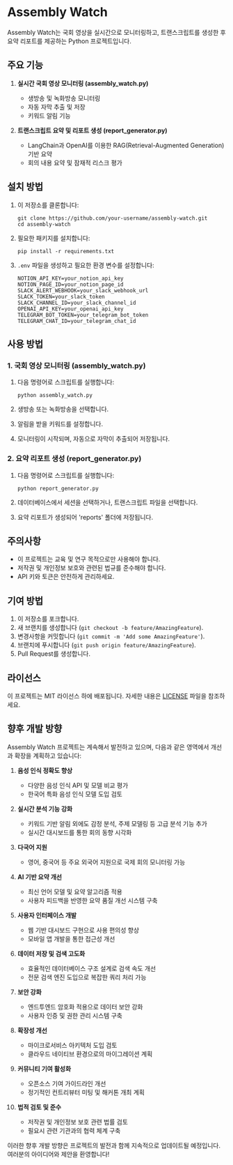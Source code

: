 # Assembly Watch

Assembly Watch는 국회 영상을 실시간으로 모니터링하고, 트랜스크립트를 생성한 후 요약 리포트를 제공하는 Python 프로젝트입니다.

## 주요 기능

1. **실시간 국회 영상 모니터링 (assembly_watch.py)**

   - 생방송 및 녹화방송 모니터링
   - 자동 자막 추출 및 저장
   - 키워드 알림 기능

2. **트랜스크립트 요약 및 리포트 생성 (report_generator.py)**
   - LangChain과 OpenAI를 이용한 RAG(Retrieval-Augmented Generation) 기반 요약
   - 회의 내용 요약 및 잠재적 리스크 평가

## 설치 방법

1. 이 저장소를 클론합니다:

   ```
   git clone https://github.com/your-username/assembly-watch.git
   cd assembly-watch
   ```

2. 필요한 패키지를 설치합니다:

   ```
   pip install -r requirements.txt
   ```

3. `.env` 파일을 생성하고 필요한 환경 변수를 설정합니다:
   ```
   NOTION_API_KEY=your_notion_api_key
   NOTION_PAGE_ID=your_notion_page_id
   SLACK_ALERT_WEBHOOK=your_slack_webhook_url
   SLACK_TOKEN=your_slack_token
   SLACK_CHANNEL_ID=your_slack_channel_id
   OPENAI_API_KEY=your_openai_api_key
   TELEGRAM_BOT_TOKEN=your_telegram_bot_token
   TELEGRAM_CHAT_ID=your_telegram_chat_id
   ```

## 사용 방법

### 1. 국회 영상 모니터링 (assembly_watch.py)

1. 다음 명령어로 스크립트를 실행합니다:

   ```
   python assembly_watch.py
   ```

2. 생방송 또는 녹화방송을 선택합니다.

3. 알림을 받을 키워드를 설정합니다.

4. 모니터링이 시작되며, 자동으로 자막이 추출되어 저장됩니다.

### 2. 요약 리포트 생성 (report_generator.py)

1. 다음 명령어로 스크립트를 실행합니다:

   ```
   python report_generator.py
   ```

2. 데이터베이스에서 세션을 선택하거나, 트랜스크립트 파일을 선택합니다.

3. 요약 리포트가 생성되어 'reports' 폴더에 저장됩니다.

## 주의사항

- 이 프로젝트는 교육 및 연구 목적으로만 사용해야 합니다.
- 저작권 및 개인정보 보호와 관련된 법규를 준수해야 합니다.
- API 키와 토큰은 안전하게 관리하세요.

## 기여 방법

1. 이 저장소를 포크합니다.
2. 새 브랜치를 생성합니다 (`git checkout -b feature/AmazingFeature`).
3. 변경사항을 커밋합니다 (`git commit -m 'Add some AmazingFeature'`).
4. 브랜치에 푸시합니다 (`git push origin feature/AmazingFeature`).
5. Pull Request를 생성합니다.

## 라이선스

이 프로젝트는 MIT 라이선스 하에 배포됩니다. 자세한 내용은 [LICENSE](LICENSE.md) 파일을 참조하세요.

## 향후 개발 방향

Assembly Watch 프로젝트는 계속해서 발전하고 있으며, 다음과 같은 영역에서 개선과 확장을 계획하고 있습니다:

1. **음성 인식 정확도 향상**

   - 다양한 음성 인식 API 및 모델 비교 평가
   - 한국어 특화 음성 인식 모델 도입 검토

2. **실시간 분석 기능 강화**

   - 키워드 기반 알림 외에도 감정 분석, 주제 모델링 등 고급 분석 기능 추가
   - 실시간 대시보드를 통한 회의 동향 시각화

3. **다국어 지원**

   - 영어, 중국어 등 주요 외국어 지원으로 국제 회의 모니터링 가능

4. **AI 기반 요약 개선**

   - 최신 언어 모델 및 요약 알고리즘 적용
   - 사용자 피드백을 반영한 요약 품질 개선 시스템 구축

5. **사용자 인터페이스 개발**

   - 웹 기반 대시보드 구현으로 사용 편의성 향상
   - 모바일 앱 개발을 통한 접근성 개선

6. **데이터 저장 및 검색 고도화**

   - 효율적인 데이터베이스 구조 설계로 검색 속도 개선
   - 전문 검색 엔진 도입으로 복잡한 쿼리 처리 가능

7. **보안 강화**

   - 엔드투엔드 암호화 적용으로 데이터 보안 강화
   - 사용자 인증 및 권한 관리 시스템 구축

8. **확장성 개선**

   - 마이크로서비스 아키텍처 도입 검토
   - 클라우드 네이티브 환경으로의 마이그레이션 계획

9. **커뮤니티 기여 활성화**

   - 오픈소스 기여 가이드라인 개선
   - 정기적인 컨트리뷰터 미팅 및 해커톤 개최 계획

10. **법적 검토 및 준수**
    - 저작권 및 개인정보 보호 관련 법률 검토
    - 필요시 관련 기관과의 협력 체계 구축

이러한 향후 개발 방향은 프로젝트의 발전과 함께 지속적으로 업데이트될 예정입니다. 여러분의 아이디어와 제안을 환영합니다!
